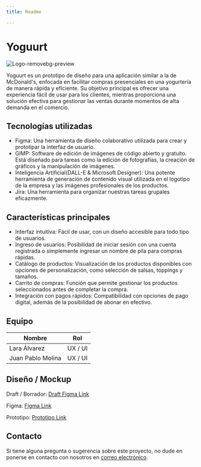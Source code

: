 ```yaml
---
title: Readme

---
```


# Yoguurt

![Logo-removebg-preview](https://hackmd.io/_uploads/S1o3B5Q6R.png)

Yoguurt es un prototipo de diseño para una aplicación similar a la de McDonald's, enfocada en facilitar compras presenciales en una yogurtería de manera rápida y eficiente. Su objetivo principal es ofrecer una experiencia fácil de usar para los clientes, mientras proporciona una solución efectiva para gestionar las ventas durante momentos de alta demanda en el comercio.

## Tecnologías utilizadas


- Figma: Una herramienta de diseño colaborativo utilizada para crear y prototipar la interfaz de usuario.
- GIMP: Software de edición de imágenes de código abierto y gratuito. Está diseñado para tareas como la edición de fotografías, la creación de gráficos y la manipulación de imágenes.
- Inteligencia Artificial(DALL-E & Microsoft Designer): Una potente herramienta de generación de contenido visual utilizada en el logotipo de la empresa y las imágenes profesionales de los productos.
- Jira: Una herramienta para organizar nuestras tareas grupales eficazmente.

## Características principales

- Interfaz intuitiva: Fácil de usar, con un diseño accesible para todo tipo de usuarios.
- Ingreso de usuarios: Posibilidad de iniciar sesión con una cuenta registrada o simplemente ingresar un nombre de pila para compras rápidas.
- Catálogo de productos: Visualización de los productos disponibles con opciones de personalización, como selección de salsas, toppings y tamaños.
- Carrito de compras: Función que permite gestionar los productos seleccionados antes de completar la compra.
- Integración con pagos rápidos: Compatibilidad con opciones de pago digital, además de la posibilidad de abonar en efectivo.



## Equipo

| Nombre           | Rol                      |
|------------------|--------------------------|
| Lara Álvarez     | UX / UI                  |
| Juan Pablo Molina| UX / UI                  |


## Diseño / Mockup

Draft / Borrador: [Draft Figma Link](https://www.figma.com/board/jEaIjQFyiASeWiQGi3BPWF/Draft-Yoguures-UI-%2F-UX---No-country?node-id=0-1&t=jA6l5GOwAvyTfd9Y-1)

Figma: [Figma Link](https://www.figma.com/design/dNP3CC4dErO3rcEw7kOcuc/Yogurter%C3%ADa-UI-UX?node-id=0-1&t=9JtYhsIkBdWlHrvQ-1)

Prototipo: [Prototipo Link](https://www.figma.com/proto/dNP3CC4dErO3rcEw7kOcuc/Yogurter%C3%ADa-UI-UX?node-id=79-11&node-type=frame&t=ccgefTtxWDRXOi0A-1&scaling=scale-down&content-scaling=fixed&page-id=0%3A1&starting-point-node-id=82%3A5&show-proto-sidebar=1)


## Contacto

Si tiene alguna pregunta o sugerencia sobre este proyecto, no dude en ponerse en contacto con nosotros en [correo electrónico](mailto:lara15alvarez@gmail.com,juampisama96@gmail.com).
